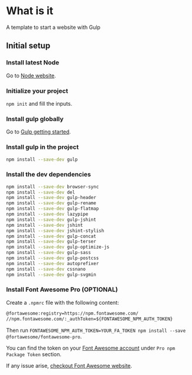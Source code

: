 # What is it

A template to start a website with Gulp

## Initial setup

### Install latest Node

Go to [Node website](https://nodejs.org/en/download/).

### Initialize your project

`npm init` and fill the inputs.

### Install gulp globally

Go to [Gulp getting started](https://gulpjs.com/docs/en/getting-started/quick-start).

### Install gulp in the project

```sh
npm install --save-dev gulp
```

### Install the dev dependencies

```sh
npm install --save-dev browser-sync
npm install --save-dev del
npm install --save-dev gulp-header
npm install --save-dev gulp-rename
npm install --save-dev gulp-flatmap
npm install --save-dev lazypipe
npm install --save-dev gulp-jshint
npm install --save-dev jshint
npm install --save-dev jshint-stylish
npm install --save-dev gulp-concat
npm install --save-dev gulp-terser
npm install --save-dev gulp-optimize-js
npm install --save-dev gulp-sass
npm install --save-dev gulp-postcss
npm install --save-dev autoprefixer
npm install --save-dev cssnano
npm install --save-dev gulp-svgmin

```

### Install Font Awesome Pro (OPTIONAL)

Create a `.npmrc` file with the following content:

```txt
@fortawesome:registry=https://npm.fontawesome.com/
//npm.fontawesome.com/:_authToken=${FONTAWESOME_NPM_AUTH_TOKEN}
```

Then run `FONTAWESOME_NPM_AUTH_TOKEN=YOUR_FA_TOKEN npm install --save @fortawesome/fontawesome-pro`.

You can find the token on your [Font Awesome account](https://fontawesome.com/account) under `Pro npm Package Token` section.

If any issue arise, [checkout Font Awesome website](https://fontawesome.com/how-to-use/on-the-web/setup/using-package-managers).
